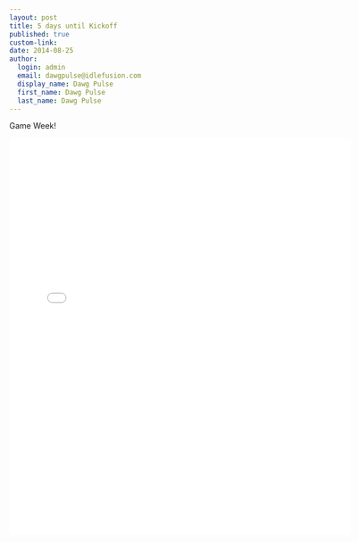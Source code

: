 ```yaml
--- 
layout: post
title: 5 days until Kickoff
published: true
custom-link: 
date: 2014-08-25
author:
  login: admin
  email: dawgpulse@idlefusion.com
  display_name: Dawg Pulse
  first_name: Dawg Pulse
  last_name: Dawg Pulse
---
```

Game Week!

<iframe src="//instagram.com/p/sH1Ga6P2ZU/embed/" width="612" height="710" frameborder="0" scrolling="no" allowtransparency="true"></iframe> 

